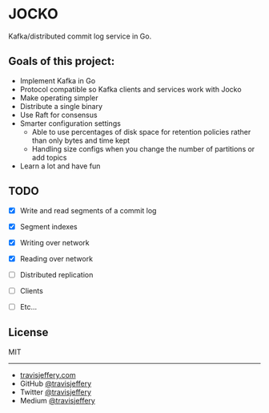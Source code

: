 # JOCKO

Kafka/distributed commit log service in Go.

## Goals of this project:

- Implement Kafka in Go
- Protocol compatible so Kafka clients and services work with Jocko
- Make operating simpler
- Distribute a single binary
- Use Raft for consensus
- Smarter configuration settings
  - Able to use percentages of disk space for retention policies rather than only bytes and time kept
  - Handling size configs when you change the number of partitions or add topics
- Learn a lot and have fun

## TODO

- [x] Write and read segments of a commit log
- [x] Segment indexes
- [x] Writing over network
- [x] Reading over network

- [ ] Distributed replication
- [ ] Clients
- [ ] Etc...

## License

MIT

--- 

- [travisjeffery.com](http://travisjeffery.com)
- GitHub [@travisjeffery](https://github.com/travisjeffery)
- Twitter [@travisjeffery](https://twitter.com/travisjeffery)
- Medium [@travisjeffery](https://medium.com/@travisjeffery)


